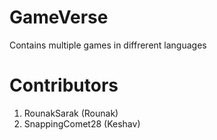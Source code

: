# GameVerse
Contains multiple games in diffrerent languages


# Contributors
1. RounakSarak (Rounak)
2. SnappingComet28 (Keshav)
